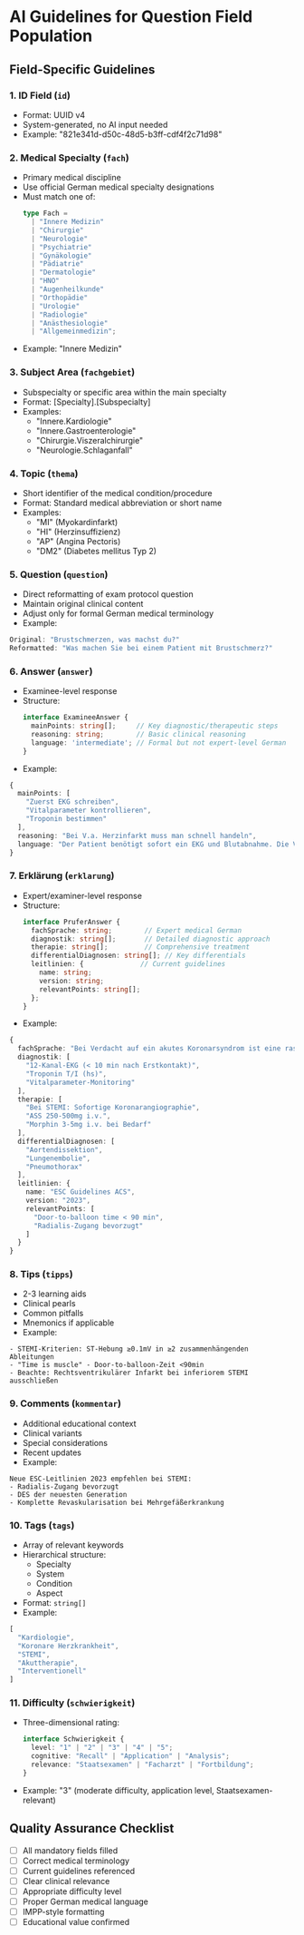 # AI Guidelines for Question Field Population

## Field-Specific Guidelines

### 1. ID Field (`id`)
- Format: UUID v4
- System-generated, no AI input needed
- Example: "821e341d-d50c-48d5-b3ff-cdf4f2c71d98"

### 2. Medical Specialty (`fach`)
- Primary medical discipline
- Use official German medical specialty designations
- Must match one of:
  ```typescript
  type Fach = 
    | "Innere Medizin"
    | "Chirurgie"
    | "Neurologie"
    | "Psychiatrie"
    | "Gynäkologie"
    | "Pädiatrie"
    | "Dermatologie"
    | "HNO"
    | "Augenheilkunde"
    | "Orthopädie"
    | "Urologie"
    | "Radiologie"
    | "Anästhesiologie"
    | "Allgemeinmedizin";
  ```
- Example: "Innere Medizin"

### 3. Subject Area (`fachgebiet`)
- Subspecialty or specific area within the main specialty
- Format: [Specialty].[Subspecialty]
- Examples:
  - "Innere.Kardiologie"
  - "Innere.Gastroenterologie"
  - "Chirurgie.Viszeralchirurgie"
  - "Neurologie.Schlaganfall"

### 4. Topic (`thema`)
- Short identifier of the medical condition/procedure
- Format: Standard medical abbreviation or short name
- Examples:
  - "MI" (Myokardinfarkt)
  - "HI" (Herzinsuffizienz)
  - "AP" (Angina Pectoris)
  - "DM2" (Diabetes mellitus Typ 2)

### 5. Question (`question`)
- Direct reformatting of exam protocol question
- Maintain original clinical content
- Adjust only for formal German medical terminology
- Example:
```typescript
Original: "Brustschmerzen, was machst du?"
Reformatted: "Was machen Sie bei einem Patient mit Brustschmerz?"
```

### 6. Answer (`answer`)
- Examinee-level response
- Structure:
  ```typescript
  interface ExamineeAnswer {
    mainPoints: string[];     // Key diagnostic/therapeutic steps
    reasoning: string;        // Basic clinical reasoning
    language: 'intermediate'; // Formal but not expert-level German
  }
  ```
- Example:
```typescript
{
  mainPoints: [
    "Zuerst EKG schreiben",
    "Vitalparameter kontrollieren",
    "Troponin bestimmen"
  ],
  reasoning: "Bei V.a. Herzinfarkt muss man schnell handeln",
  language: "Der Patient benötigt sofort ein EKG und Blutabnahme. Die Vitalzeichen müssen überwacht werden."
}
```

### 7. Erklärung (`erklarung`)
- Expert/examiner-level response
- Structure:
  ```typescript
  interface PruferAnswer {
    fachSprache: string;        // Expert medical German
    diagnostik: string[];       // Detailed diagnostic approach
    therapie: string[];         // Comprehensive treatment
    differentialDiagnosen: string[]; // Key differentials
    leitlinien: {              // Current guidelines
      name: string;
      version: string;
      relevantPoints: string[];
    };
  }
  ```
- Example:
```typescript
{
  fachSprache: "Bei Verdacht auf ein akutes Koronarsyndrom ist eine rasche Diagnostik und Risikostratifizierung indiziert.",
  diagnostik: [
    "12-Kanal-EKG (< 10 min nach Erstkontakt)",
    "Troponin T/I (hs)",
    "Vitalparameter-Monitoring"
  ],
  therapie: [
    "Bei STEMI: Sofortige Koronarangiographie",
    "ASS 250-500mg i.v.",
    "Morphin 3-5mg i.v. bei Bedarf"
  ],
  differentialDiagnosen: [
    "Aortendissektion",
    "Lungenembolie",
    "Pneumothorax"
  ],
  leitlinien: {
    name: "ESC Guidelines ACS",
    version: "2023",
    relevantPoints: [
      "Door-to-balloon time < 90 min",
      "Radialis-Zugang bevorzugt"
    ]
  }
}
```

### 8. Tips (`tipps`)
- 2-3 learning aids
- Clinical pearls
- Common pitfalls
- Mnemonics if applicable
- Example:
```
- STEMI-Kriterien: ST-Hebung ≥0.1mV in ≥2 zusammenhängenden Ableitungen
- "Time is muscle" - Door-to-balloon-Zeit <90min
- Beachte: Rechtsventrikulärer Infarkt bei inferiorem STEMI ausschließen
```

### 9. Comments (`kommentar`)
- Additional educational context
- Clinical variants
- Special considerations
- Recent updates
- Example:
```
Neue ESC-Leitlinien 2023 empfehlen bei STEMI:
- Radialis-Zugang bevorzugt
- DES der neuesten Generation
- Komplette Revaskularisation bei Mehrgefäßerkrankung
```

### 10. Tags (`tags`)
- Array of relevant keywords
- Hierarchical structure:
  - Specialty
  - System
  - Condition
  - Aspect
- Format: `string[]`
- Example:
```typescript
[
  "Kardiologie",
  "Koronare Herzkrankheit",
  "STEMI",
  "Akuttherapie",
  "Interventionell"
]
```

### 11. Difficulty (`schwierigkeit`)
- Three-dimensional rating:
  ```typescript
  interface Schwierigkeit {
    level: "1" | "2" | "3" | "4" | "5";
    cognitive: "Recall" | "Application" | "Analysis";
    relevance: "Staatsexamen" | "Facharzt" | "Fortbildung";
  }
  ```
- Example: "3" (moderate difficulty, application level, Staatsexamen-relevant)

## Quality Assurance Checklist
- [ ] All mandatory fields filled
- [ ] Correct medical terminology
- [ ] Current guidelines referenced
- [ ] Clear clinical relevance
- [ ] Appropriate difficulty level
- [ ] Proper German medical language
- [ ] IMPP-style formatting
- [ ] Educational value confirmed 